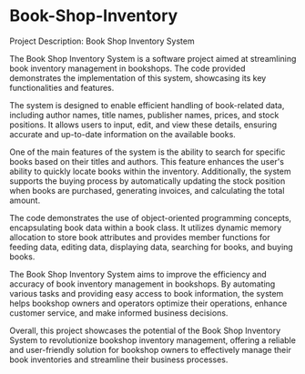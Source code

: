 # Book-Shop-Inventory

Project Description: Book Shop Inventory System

The Book Shop Inventory System is a software project aimed at streamlining book inventory management in bookshops. The code provided demonstrates the implementation of this system, showcasing its key functionalities and features.

The system is designed to enable efficient handling of book-related data, including author names, title names, publisher names, prices, and stock positions. It allows users to input, edit, and view these details, ensuring accurate and up-to-date information on the available books.

One of the main features of the system is the ability to search for specific books based on their titles and authors. This feature enhances the user's ability to quickly locate books within the inventory. Additionally, the system supports the buying process by automatically updating the stock position when books are purchased, generating invoices, and calculating the total amount.

The code demonstrates the use of object-oriented programming concepts, encapsulating book data within a book class. It utilizes dynamic memory allocation to store book attributes and provides member functions for feeding data, editing data, displaying data, searching for books, and buying books.

The Book Shop Inventory System aims to improve the efficiency and accuracy of book inventory management in bookshops. By automating various tasks and providing easy access to book information, the system helps bookshop owners and operators optimize their operations, enhance customer service, and make informed business decisions.

Overall, this project showcases the potential of the Book Shop Inventory System to revolutionize bookshop inventory management, offering a reliable and user-friendly solution for bookshop owners to effectively manage their book inventories and streamline their business processes.

